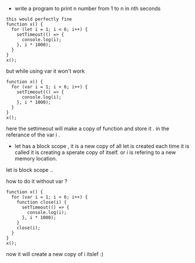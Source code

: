 - write a program to print n number from 1 to n in nth seconds

```
this would perfectly fine
function x() {
  for (let i = 1; i < 6; i++) {
    setTimeout(() => {
      console.log(i);
    }, i * 1000);
  }
}
x();

```

but while using var it won't work

```
function x() {
  for (var i = 1; i < 6; i++) {
    setTimeout(() => {
      console.log(i);
    }, i * 1000);
  }
}
x();

```

here the settimeout will make a copy of function and store it . in the referance of the var i .

- let has a block scope , it is a new copy of all let is created
  each time it is called it is creating a sperate copy of itself. or i is refering to a new memory location.

let is block scope ..

how to do it without var ?

```
function x() {
  for (var i = 1; i < 6; i++) {
    function close(i) {
      setTimeout(() => {
        console.log(i);
      }, i * 1000);
    }
    close(i);
  }
}
x();

```

now it will create a new copy of i itslef :)
